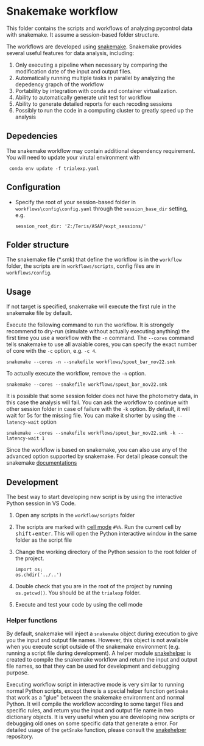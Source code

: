 # Snakemake workflow
This folder contains the scripts and workflows of analyzing pycontrol data with snakemake. It assume a session-based folder structure.

The workflows are developed using [snakemake](https://snakemake.github.io/). Snakemake provides several useful features for data analysis, including:
1. Only executing a pipeline when necessary by comparing the modification date of the input and output files. 
2. Automatically running multiple tasks in parallel by analyzing the depedency grapch of the workflow
3. Portability by integration with conda and container virtualization.
4. Ability to automatically generate unit test for workflow
5. Ability to generate detailed reports for each recoding sessions
6. Possibly to run the code in a computing cluster to greatly speed up the analysis


## Depedencies
The snakemake workflow may contain additional dependency requirement. You will need to update your virutal environment with 

` conda env update -f trialexp.yaml`

## Configuration
- Specify the root of your session-based folder in `workflows\config\config.yaml` through the `session_base_dir` setting, e.g.

    ```
    session_root_dir: 'Z:/Teris/ASAP/expt_sessions/'
    
    ```

## Folder structure
The snakemake file (*.smk) that define the workflow is in the `workflow` folder, the scripts are in `workflows/scripts`, config files are in `workflows/config`.

## Usage

If not target is specified, snakemake will execute the first rule in the snakemake file by default.

Execute the following command to run the workflow. It is strongely recommend to dry-run (simulate without actually executing anything) the first time you use a workflow with the `-n` command. The `--cores` command tells snakemake to use all avaiable cores, you can specify the exact number of core with the `-c` option, e.g. `-c 4`.

`snakemake --cores -n --snakefile workflows/spout_bar_nov22.smk`

To actually execute the workflow, remove the `-n` option.

`snakemake --cores --snakefile workflows/spout_bar_nov22.smk`

It is possible that some session folder does not have the photometry data, in this case the analysis will fail. You can ask the workflow to continue with other session folder in case of failure with the `-k` option. By default, it will wait for 5s for the missing file. You can make it shorter by using the `--latency-wait` option

`snakemake --cores --snakefile workflows/spout_bar_nov22.smk -k --latency-wait 1`


Since the workflow is based on snakemake, you can also use any of the advanced option supported by snakemake. For detail please consult the snakemake [documentations](https://snakemake.readthedocs.io/en/stable/executing/cli.html)

## Development
The best way to start developing new script is by using the interactive Python session in VS Code. 
1. Open any scripts in the `workflow/scripts` folder
2. The scripts are marked with [cell mode](https://code.visualstudio.com/docs/python/jupyter-support-py) `#%%`. Run the current cell by <kbd>shift</kbd>+<kbd>enter</kbd>. This will open the Python interactive window in the same folder as the script file
3. Change the working directory of the Python session to the root folder of the project.

    ```
    import os;
    os.chdir('../..')
    ```
4. Double check that you are in the root of the project by running `os.getcwd()`. You should be at the `trialexp` folder.
5. Execute and test your code by using the cell mode 

### Helper functions
By default, snakemake will inject a `snakemake` object during execution to give you the input and output file names. However, this object is not available when you execute script outside of the snakemake environment (e.g. running a script file during development). A helper module [snakehelper](https://github.com/teristam/snakehelper/tree/master) is created to compile the snakemake workflow and return the input and output file names, so that they can be used for development and debugging purpose.

Executing workflow script in interactive mode is very similar to running normal Python scripts, except there is a special helper function `getSnake` that work as a "glue" between the snakemake environment and normal Python. It will compile the workflow according to some target files and specific rules, and return you the input and output file name in two dictionary objects. It is very useful when you are developing new scripts or debugging old ones on some specific data that generate a error. For detailed usage of the `getSnake` function, please consult the  [snakehelper](https://github.com/teristam/snakehelper/tree/master) repository.